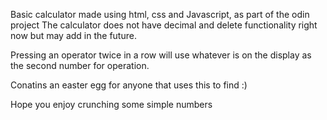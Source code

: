 Basic calculator made using html, css and Javascript, as part of the odin project 
The calculator does not have decimal and delete functionality right now but may add in the future. 

Pressing an operator twice in a row will use whatever is on the display as the second number for operation.

Conatins an easter egg for anyone that uses this to find :)

Hope you enjoy crunching some simple numbers 
